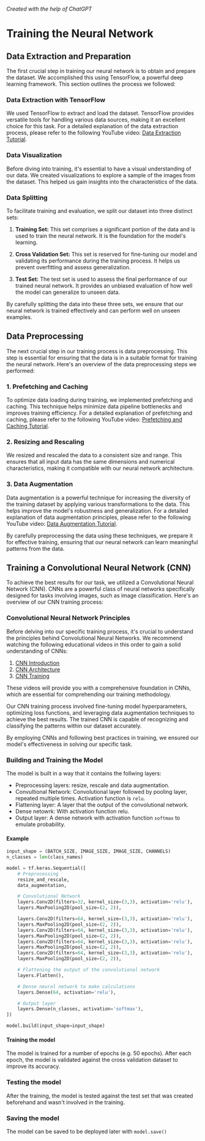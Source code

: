 *Created with the help of ChatGPT*
# Training the Neural Network

## Data Extraction and Preparation

The first crucial step in training our neural network is to obtain and prepare the dataset. We accomplished this using TensorFlow, a powerful deep learning framework. This section outlines the process we followed:

### Data Extraction with TensorFlow

We used TensorFlow to extract and load the dataset. TensorFlow provides versatile tools for handling various data sources, making it an excellent choice for this task. For a detailed explanation of the data extraction process, please refer to the following YouTube video: [Data Extraction Tutorial](https://youtu.be/VFEOskzhhbc).

### Data Visualization

Before diving into training, it's essential to have a visual understanding of our data. We created visualizations to explore a sample of the images from the dataset. This helped us gain insights into the characteristics of the data.

### Data Splitting

To facilitate training and evaluation, we split our dataset into three distinct sets:

1. **Training Set:** This set comprises a significant portion of the data and is used to train the neural network. It is the foundation for the model's learning.

2. **Cross Validation Set:** This set is reserved for fine-tuning our model and validating its performance during the training process. It helps us prevent overfitting and assess generalization.

3. **Test Set:** The test set is used to assess the final performance of our trained neural network. It provides an unbiased evaluation of how well the model can generalize to unseen data.

By carefully splitting the data into these three sets, we ensure that our neural network is trained effectively and can perform well on unseen examples.

## Data Preprocessing

The next crucial step in our training process is data preprocessing. This step is essential for ensuring that the data is in a suitable format for training the neural network. Here's an overview of the data preprocessing steps we performed:

### 1. Prefetching and Caching

To optimize data loading during training, we implemented prefetching and caching. This technique helps minimize data pipeline bottlenecks and improves training efficiency. For a detailed explanation of prefetching and caching, please refer to the following YouTube video: [Prefetching and Caching Tutorial](https://youtu.be/MLEKEplgCas).

### 2. Resizing and Rescaling

We resized and rescaled the data to a consistent size and range. This ensures that all input data has the same dimensions and numerical characteristics, making it compatible with our neural network architecture.

### 3. Data Augmentation

Data augmentation is a powerful technique for increasing the diversity of the training dataset by applying various transformations to the data. This helps improve the model's robustness and generalization. For a detailed explanation of data augmentation principles, please refer to the following YouTube video: [Data Augmentation Tutorial](https://youtu.be/mTVf7BN7S8w?si=4etP0rU4kWnFdFsA).

By carefully preprocessing the data using these techniques, we prepare it for effective training, ensuring that our neural network can learn meaningful patterns from the data.

## Training a Convolutional Neural Network (CNN)

To achieve the best results for our task, we utilized a Convolutional Neural Network (CNN). CNNs are a powerful class of neural networks specifically designed for tasks involving images, such as image classification. Here's an overview of our CNN training process:

### Convolutional Neural Network Principles

Before delving into our specific training process, it's crucial to understand the principles behind Convolutional Neural Networks. We recommend watching the following educational videos in this order to gain a solid understanding of CNNs:

1. [CNN Introduction](https://youtu.be/zfiSAzpy9NM)
2. [CNN Architecture](https://youtu.be/7HPwo4wnJeA)
3. [CNN Training](https://youtu.be/oDAPkZ53zKk)

These videos will provide you with a comprehensive foundation in CNNs, which are essential for comprehending our training methodology.

Our CNN training process involved fine-tuning model hyperparameters, optimizing loss functions, and leveraging data augmentation techniques to achieve the best results. The trained CNN is capable of recognizing and classifying the patterns within our dataset accurately.

By employing CNNs and following best practices in training, we ensured our model's effectiveness in solving our specific task.

### Building and Training the Model

The model is built in a way that it contains the follwing layers:
* Preprocessing layers: resize, rescale and data augmentation.
* Convultional Network: Convolutional layer followed by pooling layer, repeated multiple times. Activation function is `relu`.
* Flattening layer: A layer that the output of the convolutional network.
* Dense netowrk: With activation function relu.
* Output layer: A dense network with activation function `softmax` to emulate probability.

#### Example

```Python
input_shape = (BATCH_SIZE, IMAGE_SIZE, IMAGE_SIZE, CHANNELS)
n_classes = len(class_names)

model = tf.keras.Sequential([
    # Preprocessing
    resize_and_rescale,
    data_augmentation,

    # Convolutional Network
    layers.Conv2D(filters=32, kernel_size=(3,3), activation='relu'),
    layers.MaxPooling2D(pool_size=(2, 2)),

    layers.Conv2D(filters=64, kernel_size=(3,3), activation='relu'),
    layers.MaxPooling2D(pool_size=(2, 2)),
    layers.Conv2D(filters=64, kernel_size=(3,3), activation='relu'),
    layers.MaxPooling2D(pool_size=(2, 2)),
    layers.Conv2D(filters=64, kernel_size=(3,3), activation='relu'),
    layers.MaxPooling2D(pool_size=(2, 2)),
    layers.Conv2D(filters=64, kernel_size=(3,3), activation='relu'),
    layers.MaxPooling2D(pool_size=(2, 2)),

    # Flattening the output of the convolutional network
    layers.Flatten(),

    # Dense neural network to make calculations
    layers.Dense(64, activation='relu'),

    # Output layer
    layers.Dense(n_classes, activation='softmax'),
])

model.build(input_shape=input_shape)
```

#### Training the model

The model is trained for a number of epochs (e.g. 50 epochs). After each epoch, the model is validated against the cross validation dataset to improve its accuracy.

### Testing the model

After the training, the model is tested against the test set that was created beforehand and wasn't involved in the training.

### Saving the model

The model can be saved to be deployed later with `model.save()`
